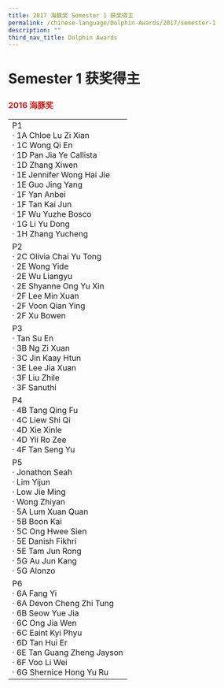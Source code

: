 ```yaml
---
title: 2017 海豚奖 Semester 1 获奖得主
permalink: /chinese-language/Dolphin-Awards/2017/semester-1
description: ""
third_nav_title: Dolphin Awards
---
```

Semester 1 获奖得主
===============

### <span style = "color: #c81b1b"> <b>2016 海豚奖</b> </span>


|                                                                                                                                                                                                                                                           |
|-----------------------------------------------------------------------------------------------------------------------------------------------------------------------------------------------------------------------------------------------------------|
| P1<br>· 1A Chloe Lu Zi Xian<br>· 1C Wong Qi En<br>· 1D Pan Jia Ye Callista<br>· 1D Zhang Xiwen<br>· 1E Jennifer Wong Hai Jie <br>· 1E Guo Jing Yang<br>· 1F Yan Anbei<br>· 1F Tan Kai Jun<br>· 1F Wu Yuzhe Bosco<br>· 1G Li Yu Dong<br>· 1H Zhang Yucheng |
| P2<br>· 2C Olivia Chai Yu Tong<br>· 2E Wong Yide<br>· 2E Wu Liangyu<br>· 2E Shyanne Ong Yu Xin<br>· 2F Lee Min Xuan<br>· 2F Voon Qian Ying<br>· 2F Xu Bowen                                                                                               |
| P3<br>· Tan Su En<br>· 3B Ng Zi Xuan<br>· 3C Jin Kaay Htun<br>· 3E Lee Jia Xuan<br>· 3F Liu Zhile<br>· 3F Sanuthi                                                                                                                                         |
| P4<br>· 4B Tang Qing Fu<br>· 4C Liew Shi Qi<br>· 4D Xie Xinle<br>· 4D Yii Ro Zee<br>· 4F Tan Seng Yu                                                                                                                                                      |
| P5<br>· Jonathon Seah<br>· Lim Yijun<br>· Low Jie Ming<br>· Wong Zhiyan<br>· 5A Lum Xuan Quan<br>· 5B Boon Kai<br>· 5C Ong Hwee Sien<br>· 5E Danish Fikhri<br>· 5E Tam Jun Rong<br>· 5G Au Jun Kang<br>· 5G Alonzo                                        |
| P6<br>· 6A Fang Yi<br>· 6A Devon Cheng Zhi Tung<br>· 6B Seow Yue Jia<br>· 6C Ong Jia Wen<br>· 6C Eaint Kyi Phyu<br>· 6D Tan Hui Er<br>· 6E Tan Guang Zheng Jayson<br>· 6F Voo Li Wei<br>· 6G Shernice Hong Yu Ru                                          |